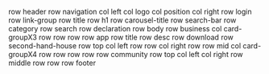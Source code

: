 row header
    row navigation
        col left
            col logo
            col position
        col right
            row login
            row link-group
    row title
        row h1
        row carousel-title
    row search-bar
        row category
        row search
    row declaration
row body
    row business
        col card-groupX3
            row 
            row
            row
    row app
        row title
        row desc
        row download
    row second-hand-house
        row top
            col left
                row
                row
            col right
                row
        row mid
            col card-groupX4
                row
                row
                row
                row
    row community
        row top 
            col left
            col right
        row middle
    row
    row
row footer